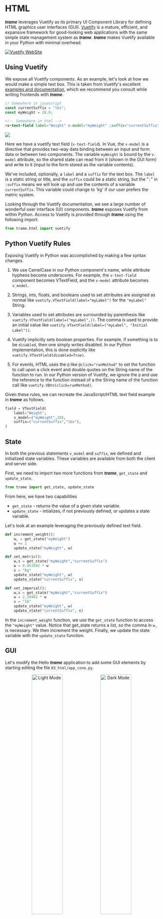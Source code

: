 # HTML

***trame*** leverages Vuetify as its primary UI Component Library for defining HTML graphics user interfaces (GUI). [Vuetify](https://vuetifyjs.com/en/introduction/why-vuetify/#what-is-vuetify3f) is a mature, efficient, and expansive framework for good-looking web applications with the same simple state management system as ***trame***. ***trame*** makes Vuetify available in your Python with minimal overhead.

[![Vuetify WebSite](../images/module-vuetify.jpg)](https://vuetifyjs.com/en/)

<div class="print-break" /> 

## Using Vuetify

We expose all Vuetify components. As an example, let's look at how we would make a simple text box. This is taken from Vuetify's excellent [examples and documentation](https://vuetifyjs.com/en/components/text-fields/), which we recommend you consult while writing frontends with ***trame***.

```javascript
// Somewhere in javascript
const currentSuffix = "lbs";
const myWeight = 28.0;
```
```html
<!-- Somewhere in html -->
<v-text-field label="Weight" v-model="myWeight" :suffix="currentSuffix"></v-text-field>
```
<img src="../images/vuetify-example.gif" />

Here we have a vuetify text field (`v-text-field`). In Vue, the `v-model` is a directive that provides two-way data binding between an input and form data or between two components. The variable `myWeight` is bound by the `v-model` attribute, so the shared state can read from it (shown in the GUI form) and write to it (input to the form stored as the variable contents).

We've included, optionally, a `label` and a `suffix` for the text box. The `label` is a static string or title, and the `suffix` could be a static string, but the "`:`" in `:suffix` means we will look up and use the contents of a variable `currentSuffix`. This variable could change to 'kg' if our user prefers the metric system.

Looking through the Vuetify documentation, we see a large number of wonderful user interface (UI) components. ***trame*** exposes Vuetify from within Python. Access to Vuetify is provided through ***trame*** using the following import.

```python
from trame.html import vuetify
```

## Python Vuetify Rules

Exposing Vuetify in Python was accomplished by making a few syntax changes.

1. We use CamelCase in our Python component's name, while attribute hyphens become underscores. For example, the `v-text-field` component becomes VTextField, and the `v-model` attribute becomes `v_model`.

2. Strings, ints, floats, and booleans used to set attributes are assigned as normal like `vuetify.VTextField(label="myLabel")` for the `"myLabel"` String.

3. Variables used to set attributes are surrounded by parenthesis like `vuetify.VTextField(label=("myLabel",))`. The comma is used to provide an initial value like `vuetify.VTextField(label=("myLabel", "Initial Label"))`.

4. Vuetify implicitly sets boolean properties. For example, if something is to be `disabled`, then one simply writes disabled. In our Python implementation, this is done explicitly like `vuetify.VTextField(disabled=True)`.

5. For events, HTML uses the `@` like `@click="runMethod"` to set the function to call upon a click event and double quotes on the String name of the function to run. In our Python version of Vuetify, we ignore the `@` and use the reference to the function instead of a the String name of the function call like `vuetify.VBtn(click=runMethod)`.

Given these rules, we can recreate the JavaScript/HTML text field example in ***trame*** as follows.

```python
field = VTextField(
    label="Weight",
    v_model=("myWeight",28),
    suffix=("currentSuffix","lbs"),
)
```

<div class="print-break" /> 

## State

In both the previous statements `v_model` and `suffix`, we defined and initialized state variables. These variables are available from both the client and server side.

First, we need to import two more functions from ***trame***, `get_state` and `update_state`.

```python
from trame import get_state, update_state
```

From here, we have two capabilities

- `get_state` - returns the value of a given state variable.
- `update_state` - intializes, if not previously defined, or updates a state variable.

Let's look at an example leveraging the previously defined text field.

```python
def increment_weight():
    w, = get_state("myWeight")
    w += 1
    update_state("myWeight", w)

def set_metric():
    w,s = get_state("myWeight","currentSuffix")
    w = 0.453592 * w
    s = "kg"
    update_state("myWeight", w)
    update_state("currentSuffix", s)

def set_imperial():
    w,s = get_state("myWeight","currentSuffix")
    w = 2.20462 * w
    s = "lb"
    update_state("myWeight", w)
    update_state("currentSuffix", s)
```

In the `increment_weight` function, we use the `get_state` function to access the `"myWeight"` value. Notice that get_state returns a list, so the comma in `w,` is necessary. We then increment the weight. Finally, we update the state variable with the `update_state` function.

<div class="print-break" /> 

## GUI

Let's modify the Hello ***trame*** application to add some GUI elements by starting editing the file `03_html/app_cone.py`.

<p style="text-align:center;"><img src="../images/tutorial-light.jpg" alt="Light Mode" style="width: 45%; height: 45%"><img src="../images/tutorial-dark.jpg" alt="Dark Mode" style="width: 45%; height: 45%"></p>

So with the `SinglePage` layout, we could add UI elements to either the `toolbar`, `content`, or the `footer`. We'll limit ourself to the `toolbar`, but the proceedure is still the same. Let us add to the right side of the `toolbar` a switch to toggle between light and dark mode of the application and a button to reset the view after panning and/or zooming.

<p style="text-align:center;"><img src="../images/tutorial-buttons.jpg" alt="Light Mode" style="width: 25%; height: 25%"></p>

- The VSpacer Vuetify component pushes the extra space on the left side of the component.

- The VSwitch component toggles between two different states. In this case, we will update a Vuetify variable `$vuetify.theme.dark`. The hide_details and dense attribute creates a smaller, tighter switch.

- The VBtn component is a button. We decorate the button with a VIcon component where the argument is a String identifying the [Material Design Icons](https://materialdesignicons.com/) instead of text in this case. The VBtn icon attribute provides proper sizing and padding for the icon. Finally, the click attribute tells the application what method to call when the button is pressed. In this case, we use an internal ***trame*** function, `$refs.view.resetCamera()`.

**Note**:
- A ref (reference) is made by `vtk.VtkLocalView(renderWindow)` or `vtk.VtkRemoteView(renderWindow)`. By default, `ref="view"`. If you would like to change its name or add additional views, one can use `vtk.VtkLocalView(renderWindow, ref="newViewName")`.

We add all the Vuetify components in a *flow* from left to right, top to bottom to the `layout.toolbar.children` array.

```python
layout.toolbar.children += [
    vuetify.VSpacer(),
    vuetify.VSwitch(
        v_model="$vuetify.theme.dark",
        hide_details=True,
        dense=True,
    ),
    vuetify.VBtn(
        vuetify.VIcon("mdi-crop-free"),
        icon=True,
        click="$refs.view.resetCamera()",
    ),
]
```
**Running the Application**

```bash
python 03_html/app_cone.py --port 1234
# or
python 03_html/solution_buttons_a.py --port 1234
```

Your browser should open automatically to `http://localhost:1234/`

<div class="print-break" /> 

## `with` Construct

The Python `with` construct can be used in our Vuetify GUI creation to make the code cleaner and much more readable. You use the `with` construct to add components to a component. The `toolbar` is a component, so we can add the `VSpacer`, `VSwitch`, and `VBtn`. The `VBtn` is a component that we want to decorate with a `VIcon` component, so we use the with construct with the `VBtn` to accomplish this effect.

```python
with layout.toolbar:
    vuetify.VSpacer()
    vuetify.VSwitch(
        v_model="$vuetify.theme.dark",
        hide_details=True,
        dense=True,
    )
    with vuetify.VBtn(icon=True, click="$refs.view.resetCamera()"):
        vuetify.VIcon("mdi-crop-free")
```

In addition, the `content` can be modified to add a `VContainer` component as follows.

```python
with layout.content:
    vuetify.VContainer(
        fluid=True,
        classes="pa-0 fill-height",
        children=[html_view],
    )
```

We think it's easy to see that utilizing the `with` construct is much more Pythonic and creates clean readable code, but use either coding style according to your preferences.


**Note**:
- When using `with` instantiating any `trame.html.AbstractElement` will add it to the children of the element of the with.

**Running the Application**

```bash
python 03_html/app_cone.py --port 1234
# or
python 03_html/solution_buttons_b.py --port 1234
```

<div class="print-break" /> 

## Callbacks

We really want to enable our GUI to interact with our visualization (or application, in general). For example, we want to adjust the `resolution` (number of line segments) that approximates circle used in defining the cone.

<p style="text-align:center;"><img src="../images/tutorial-callbacks.jpg" alt="Callbacks" style="width: 75%; height: 75%"></p>

By default, the `resolution` is 6, defined in the Globals section.

```python
DEFAULT_RESOLUTION = 6
```

<p style="text-align:center;"><img src="../images/tutorial-callbacks-gui.jpg" alt="Callbacks GUI" style="width: 25%; height: 25%"></p>

Let's add a `VSlider` for adjusting the resolution, a `VBtn` with `VIcon` to reset the resolution to the default value, and a vertical `VDivider` to separate our visualization GUI from the application GUI. The following is added after the `VSpacer` component at the beginning of the `with` `toolbar` *flow*.

```python
with layout.toolbar:
    vuetify.VSpacer()
    vuetify.VSlider(
        v_model=("resolution", DEFAULT_RESOLUTION),
        min=3,
        max=60,
        step=1,
        hide_details=True,
        dense=True,
        style="max-width: 300px",
    )
    with vuetify.VBtn(icon=True, click=reset_resolution):
        vuetify.VIcon("mdi-restore")
    vuetify.VDivider(vertical=True, classes="mx-2")

    vuetify.VSwitch(
        v_model="$vuetify.theme.dark",
        hide_details=True,
        dense=True,
    )
    with vuetify.VBtn(icon=True, click="$refs.view.resetCamera()"):
        vuetify.VIcon("mdi-crop-free")
```

The `VSlider` creates `resolution` as a state variable and is initialized to the default resolution. When interacting with the slider, the code will call a function decorated with `@change("resolution")`.

```python
@change("resolution")
def update_resolution(resolution, **kwargs):
    cone_source.SetResolution(resolution)
    html_view.update()
```

There is no need to get or update the `resolution` state variable. This update is carried out on the client-side by the v_model. We simply update the `cone_source` appropriately and update the view.

The `VBtn` resets the the resolution when pressed by calling the `reset_resolution` function. This is a `trigger` event, where `v_models` are `change` events. Since, we use the function reference here, there is no need to use a `@trigger("...")` decorator here. It is created by default behind the scene.

```python
def reset_resolution():
    update_state("resolution", DEFAULT_RESOLUTION)
```

**Note**:
- If you plan to pass arguments to the `trigger` function, then you would use the decorator.
- In this case because we listen to `resolution` change, the call to `update_state("resolution", ...)` will also trigger the change callback. That is the reason why we do not need to update the view or the cone source resolution in `reset_resolution()`.

Both of these functions should be included in the Functions or Callbacks section of the code.

**Running the Application**

```bash
python 03_html/app_cone.py --port 1234
# or
python 03_html/solution_final.py --port 1234
```
